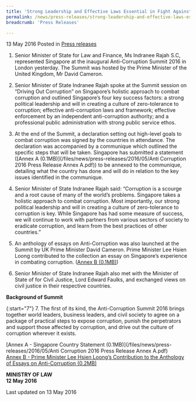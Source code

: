 ```yaml
---
title: 'Strong Leadership and Effective Laws Essential in Fight Against Corruption'
permalink: /news/press-releases/strong-leadership-and-effective-laws-essential-in-fight-against-
breadcrumb: 'Press Releases'

---
```



13 May 2016 Posted in [Press releases](/news/press-releases)

1. Senior Minister of State for Law and Finance, Ms Indranee Rajah S.C, represented Singapore at the inaugural Anti-Corruption Summit 2016 in London yesterday. The Summit was hosted by the Prime Minister of the United Kingdom, Mr David Cameron.


2. Senior Minister of State Indranee Rajah spoke at the Summit session on “Driving Out Corruption” on Singapore’s holistic approach to combat corruption and outlined Singapore’s four key success factors: a strong political leadership and will in creating a culture of zero-tolerance to corruption; effective anti-corruption laws and framework; effective enforcement by an independent anti-corruption authority; and a professional public administration with strong public service ethos.


3. At the end of the Summit, a declaration setting out high-level goals to combat corruption was signed by the countries in attendance. The declaration was accompanied by a communique which outlined the specific steps that will be taken. Singapore has submitted a statement ([Annex A (0.1MB)](/files/news/press-releases/2016/05/Anti Corruption 2016 Press Release Annex A.pdf)) to be annexed to the communique, detailing what the country has done and will do in relation to the key issues identified in the communique.


4. Senior Minister of State Indranee Rajah said: “Corruption is a scourge and a root cause of many of the world’s problems. Singapore takes a holistic approach to combat corruption. Most importantly, our strong political leadership and will in creating a culture of zero-tolerance to corruption is key. While Singapore has had some measure of success, we will continue to work with partners from various sectors of society to eradicate corruption, and learn from the best practices of other countries.”


5. An anthology of essays on Anti-Corruption was also launched at the Summit by UK Prime Minister David Cameron. Prime Minister Lee Hsien Loong contributed to the collection an essay on Singapore’s experience in combating corruption. ([Annex B (0.1MB)](/files/news/press-releases/2016/05/AntiCorruption2016PressReleaseAnnexB.pdf))

6. Senior Minister of State Indranee Rajah also met with the Minister of State of for Civil Justice, Lord Edward Faulks, and exchanged views on civil justice in their respective countries.



**Background of Summit**

{:start="7"}
7. The first of its kind, the Anti-Corruption Summit 2016 brings together world leaders, business leaders, and civil society to agree on a package of practical steps to expose corruption, punish the perpetrators and support those affected by corruption, and drive out the culture of corruption wherever it exists.

[Annex A - Singapore Country Statement (0.1MB)](/files/news/press-releases/2016/05/Anti Corruption 2016 Press Release Annex A.pdf)  
[Annex B - Prime Minister Lee Hsien Loong’s Contribution to the Anthology of Essays on Anti-Corruption (0.2MB)](/files/news/press-releases/2016/05/AntiCorruption2016PressReleaseAnnexB.pdf)



**MINISTRY OF LAW**  
**12 May 2016**

<p class="right-side-updated">Last updated on 13 May 2016</p>

